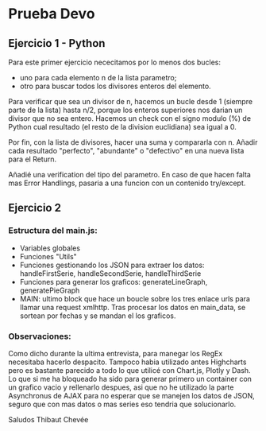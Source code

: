 # Prueba Devo

## Ejercicio 1 - Python

Para este primer ejercicio nececitamos por lo menos dos bucles: 
- uno para cada elemento n de la lista parametro;
- otro para buscar todos los divisores enteros del elemento.

Para verificar que sea un divisor de n, hacemos un bucle desde 1 (siempre parte de la lista) hasta n/2, porque los enteros superiores nos darian un divisor que no sea entero. Hacemos un check con el signo modulo (%) de Python cual resultado (el resto de la division euclidiana) sea igual a 0.

Por fin, con la lista de divisores, hacer una suma y compararla con n.
Añadir cada resultado "perfecto", "abundante" o "defectivo" en una nueva lista para el Return.

Añadié una verification del tipo del parametro. En caso de que hacen falta mas Error Handlings, pasaria a una funcion con un contenido try/except. 

## Ejercicio 2

### Estructura del main.js:
- Variables globales
- Funciones "Utils"
- Funciones gestionando los JSON para extraer los datos: handleFirstSerie, handleSecondSerie, handleThirdSerie
- Funciones para generar los graficos: generateLineGraph, generatePieGraph
- MAIN: ultimo block que hace un boucle sobre los tres enlace urls para llamar una request xmlhttp. Tras procesar los datos en main_data, se sortean por fechas y se mandan el los graficos.

### Observaciones: 

Como dicho durante la ultima entrevista, para manegar los RegEx necesitaba hacerlo despacito.
Tampoco habia utilizado antes Highcharts pero es bastante parecido a todo lo que utilicé con Chart.js, Plotly y Dash. Lo que si me ha bloqueado ha sido para generar primero un container con un grafico vacio y  rellenarlo despues, asi que no he utilizado la parte Asynchronus de AJAX para no esperar que se manejen los datos de JSON, seguro que con mas datos o mas series eso tendria que solucionarlo.

Saludos
Thibaut Chevée